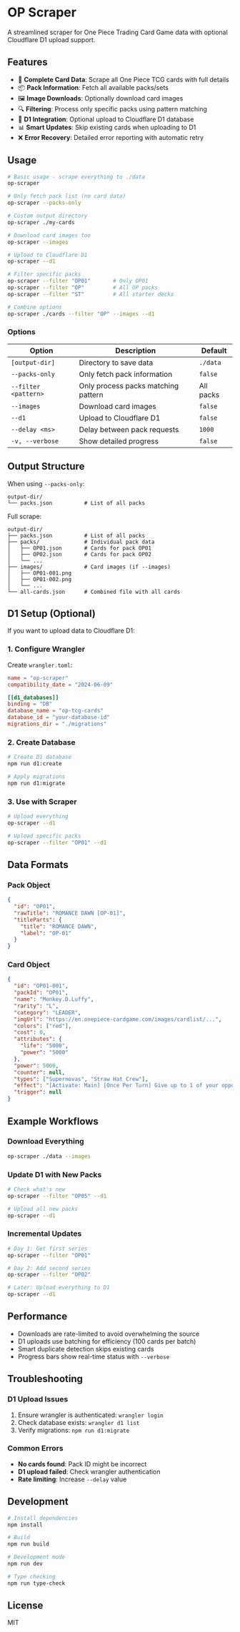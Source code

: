 # OP Scraper

A streamlined scraper for One Piece Trading Card Game data with optional Cloudflare D1 upload support.

## Features

- 🎴 **Complete Card Data**: Scrape all One Piece TCG cards with full details
- 📦 **Pack Information**: Fetch all available packs/sets
- 🖼️ **Image Downloads**: Optionally download card images
- 🔍 **Filtering**: Process only specific packs using pattern matching
- 💾 **D1 Integration**: Optional upload to Cloudflare D1 database
- 📊 **Smart Updates**: Skip existing cards when uploading to D1
- ❌ **Error Recovery**: Detailed error reporting with automatic retry

## Usage

```bash
# Basic usage - scrape everything to ./data
op-scraper

# Only fetch pack list (no card data)
op-scraper --packs-only

# Custom output directory
op-scraper ./my-cards

# Download card images too
op-scraper --images

# Upload to Cloudflare D1
op-scraper --d1

# Filter specific packs
op-scraper --filter "OP01"       # Only OP01
op-scraper --filter "OP"         # All OP packs
op-scraper --filter "ST"         # All starter decks

# Combine options
op-scraper ./cards --filter "OP" --images --d1
```

### Options

| Option               | Description                         | Default   |
| -------------------- | ----------------------------------- | --------- |
| `[output-dir]`       | Directory to save data              | `./data`  |
| `--packs-only`       | Only fetch pack information         | `false`   |
| `--filter <pattern>` | Only process packs matching pattern | All packs |
| `--images`           | Download card images                | `false`   |
| `--d1`               | Upload to Cloudflare D1             | `false`   |
| `--delay <ms>`       | Delay between pack requests         | `1000`    |
| `-v, --verbose`      | Show detailed progress              | `false`   |

## Output Structure

When using `--packs-only`:

```
output-dir/
└── packs.json          # List of all packs
```

Full scrape:

```
output-dir/
├── packs.json          # List of all packs
├── packs/              # Individual pack data
│   ├── OP01.json       # Cards for pack OP01
│   ├── OP02.json       # Cards for pack OP02
│   └── ...
├── images/             # Card images (if --images)
│   ├── OP01-001.png
│   ├── OP01-002.png
│   └── ...
└── all-cards.json      # Combined file with all cards
```

## D1 Setup (Optional)

If you want to upload data to Cloudflare D1:

### 1. Configure Wrangler

Create `wrangler.toml`:

```toml
name = "op-scraper"
compatibility_date = "2024-06-09"

[[d1_databases]]
binding = "DB"
database_name = "op-tcg-cards"
database_id = "your-database-id"
migrations_dir = "./migrations"
```

### 2. Create Database

```bash
# Create D1 database
npm run d1:create

# Apply migrations
npm run d1:migrate
```

### 3. Use with Scraper

```bash
# Upload everything
op-scraper --d1

# Upload specific packs
op-scraper --filter "OP01" --d1
```

## Data Formats

### Pack Object

```json
{
  "id": "OP01",
  "rawTitle": "ROMANCE DAWN [OP-01]",
  "titleParts": {
    "title": "ROMANCE DAWN",
    "label": "OP-01"
  }
}
```

### Card Object

```json
{
  "id": "OP01-001",
  "packId": "OP01",
  "name": "Monkey.D.Luffy",
  "rarity": "L",
  "category": "LEADER",
  "imgUrl": "https://en.onepiece-cardgame.com/images/cardlist/...",
  "colors": ["red"],
  "cost": 0,
  "attributes": {
    "life": "5000",
    "power": "5000"
  },
  "power": 5000,
  "counter": null,
  "types": ["Supernovas", "Straw Hat Crew"],
  "effect": "[Activate: Main] [Once Per Turn] Give up to 1 of your opponent's Characters -2000 power during this turn.",
  "trigger": null
}
```

## Example Workflows

### Download Everything

```bash
op-scraper ./data --images
```

### Update D1 with New Packs

```bash
# Check what's new
op-scraper --filter "OP05" --d1

# Upload all new packs
op-scraper --d1
```

### Incremental Updates

```bash
# Day 1: Get first series
op-scraper --filter "OP01"

# Day 2: Add second series
op-scraper --filter "OP02"

# Later: Upload everything to D1
op-scraper --d1
```

## Performance

- Downloads are rate-limited to avoid overwhelming the source
- D1 uploads use batching for efficiency (100 cards per batch)
- Smart duplicate detection skips existing cards
- Progress bars show real-time status with `--verbose`

## Troubleshooting

### D1 Upload Issues

1. Ensure wrangler is authenticated: `wrangler login`
2. Check database exists: `wrangler d1 list`
3. Verify migrations: `npm run d1:migrate`

### Common Errors

- **No cards found**: Pack ID might be incorrect
- **D1 upload failed**: Check wrangler authentication
- **Rate limiting**: Increase `--delay` value

## Development

```bash
# Install dependencies
npm install

# Build
npm run build

# Development mode
npm run dev

# Type checking
npm run type-check
```

## License

MIT
